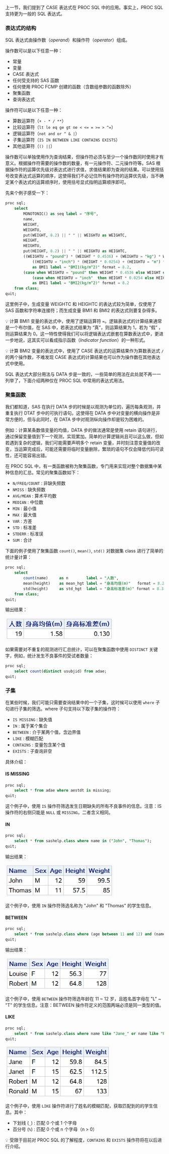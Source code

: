 上一节，我们提到了 CASE 表达式在 PROC SQL 中的应用。事实上，PROC SQL 支持更为一般的 SQL 表达式。

### 表达式的结构

SQL 表达式由操作数（*operand*）和操作符（*operator*）组成。

操作数可以是以下任意一种：

- 常量
- 变量
- CASE 表达式
- 任何受支持的 SAS 函数
- 任何使用 PROC FCMP 创建的函数（含数组参数的函数除外）
- 聚集函数
- 查询表达式

操作符可以是以下任意一种：

- 算数运算符（`+ - * / **`）
- 比较运算符（`lt le eq ge gt ne < <= = >= > ^=`）
- 逻辑运算符（`not and or ^ & |`）
- 子集运算符（`IS IN BETWEEN LIKE CONTAINS EXISTS`）
- 其他运算符（`() ||`）

操作数可以单独使用作为查询结果，但操作符必须与至少一个操作数同时使用才有意义。根据操作符需要的操作数的数量，有一元操作符、二元操作符等。SAS 根据操作符的运算优先级对表达式进行求值，求值结果即为查询的结果。可以使用括号改变表达式运算的顺序，这使得我们不必记住所有操作符的运算优先级，当不确定某个表达式的运算顺序时，使用括号显式指明运算顺序即可。

先来个例子感受一下：

```sql
proc sql;
    select
        MONOTONIC() as seq label = "序号",
        name,
        WEIGHT,
        WEIGHTU,
        put(WEIGHT, 8.2) || " " || WEIGHTU as WEIGHTC,
        HEIGHT,
        HEIGHTU,
        put(HEIGHT, 8.2) || " " || HEIGHTU as HEIGHTC,
        ((WEIGHTU = "pound") * (WEIGHT * 0.4536) + (WEIGHTU = "kg") * WEIGHT) /
            ((HEIGHTU = "inch") * (HEIGHT * 0.0254) + (HEIGHTU = "m") * HEIGHT) ** 2
            as BMI1 label = "BMI1(kg/m^2)" format = 8.2,
        (case when WEIGHTU = "pound" then WEIGHT * 0.4536 else WEIGHT end) /
            (case when HEIGHTU = "inch"  then HEIGHT * 0.0254 else HEIGHT end) ** 2
            as BMI1 label = "BMI2(kg/m^2)" format = 8.2
    from class;
quit;
```

这里例子中，生成变量 WEIGHTC 和 HEIGHTC 的表达式较为简单，仅使用了 SAS 函数和字符串连接符；而生成变量 BMI1 和 BMI2 的表达式则要复杂得多。

💡 计算 BMI1 变量的表达式中，使用了逻辑运算符 `=`。逻辑表达式的计算结果通常是一个布尔值，在 SAS 中，若表达式结果为 “真”，则运算结果为 1，若为 “假” ，则运算结果为 0。这一特性使得我们可以将逻辑表达式嵌套在算数表达式中，更进一步地说，这其实可以看成指示函数（*Indicator function*）的一种形式。

💡 计算 BMI2 变量的表达式中，使用了 CASE 表达式的运算结果作为算数表达式 `/` 的两个操作数，不难发现 CASE 表达式的计算结果也可以作为操作数在其他表达式中使用。

SQL 表达式大部分用法与 DATA 步是一致的，一些简单的用法在此处就不再一一列举了，下面介绍两种仅在 PROC SQL 中常用的表达式用法。

### 聚集函数
我们都知道，SAS 在执行 DATA 步的时候是以观测为单位的，遍历每条观测，并重复执行 DTAT 步中的可执行语句。这使得在 DATA 步中对变量的横向操作是非常方便的，但与此同时，在 DATA 步中对观测纵向操作却是较为困难的。

例如：计算某条数值变量的均值，DATA 步的做法通常是使用 retain 语句进行，通过保留变量值到下一个观测，实现累加。简单的计算逻辑尚且可以这么做，但如若遇到复杂的逻辑，我们可能需要声明多个 retain 变量，并时刻注意变量值的改变，当运算完成后，可能还需要将临时变量删除，繁琐的语句不仅会降低代码可读性，还可能容易出错。

在 PROC SQL 中，有一类函数被称为聚集函数，专门用来实现对整个数据集中某种信息的汇总。常见的聚集函数如下：

- `N/FREQ/COUNT` : 非缺失频数
- `NMISS` : 缺失频数
- `AVG/MEAN` : 算术平均数
- `MEDIAN` : 中位数
- `MIN` : 最小值
- `MAX` : 最大值
- `VAR` : 方差
- `STD` : 标准差
- `STDERR` : 标准误
- `SUM` : 合计

下面的例子使用了聚集函数 `count()`, `mean()`, `std()` 对数据集 class 进行了简单的统计量计算：

```sql
proc sql;
    select
        count(name)     as n        label = "人数",
        mean(height)    as mean_hgt label = "身高均值(m)"   format = 8.2,
        std(height)     as std_hgt  label = "身高标准差(m)" format = 8.3
    from class;
quit;
```

输出结果：

![img](./img/PROC%20SQL%20005/aggregate-function.png)

如果需要对不重复的观测进行汇总统计，可以在聚集函数中使用 `DISTINCT` 关键字，例如，统计发生不良事件的受试者数量：
```sql
proc sql;
    select count(distinct usubjid) from adae;
quit;
```

### 子集
在某些时候，我们可能只需要查询结果中的一个子集，这时候可以使用 `where` 子句进行子集的筛选。where 子句支持以下取子集的操作符：

- `IS MISSING` : 缺失值
- `IN` : 属于某个集合
- `BETWEEN` : 介于某两个值，含边界值
- `LIKE` : 模糊匹配
- `CONTAINS` : 变量包含某个值
- `EXISTS` : 子查询非空


具体介绍：

#### IS MISSING
```sql
proc sql;
    select * from adae where aestdt is missing;
quit;
```

这个例子中，使用 `IS` 操作符筛选发生日期缺失的所有不良事件的信息。注意：IS 操作符的右侧只能是 `NULL` 或 `MISSING`，二者含义相同。

#### IN
```sql
proc sql;
    select * from sashelp.class where name in ("John", "Thomas");
quit;
```

输出结果：

![img](./img/PROC%20SQL%20005/subset-in.png)

这个例子中，使用 `IN` 操作符筛选名称为 "John" 和 "Thomas" 的学生信息。

#### BETWEEN
```sql
proc sql;
    select * from sashelp.class where (age between 11 and 12) and (name between "L" and "T");
quit;
```

输出结果：

![img](./img/PROC%20SQL%20005/subset-between.png)

这个例子中，使用 `BETWEEN` 操作符筛选年龄在 11 ~ 12 岁，且姓名首字母在 "L" ~ "T" 的学生信息。注意：BETWEEN 操作符定义的范围两端必须是同一类型的值。

#### LIKE
```sql
proc sql;
    select * from sashelp.class where name like "Jane_" or name like "Ro%";
quit;
```

![img](./img/PROC%20SQL%20005/subset-like.png)

这个例子中，使用 `LIKE` 操作符进行了姓名的模糊匹配，获取匹配到的的学生信息。其中：

- 下划线 (`_`) : 匹配 0 个或 1 个字母
- 百分号 (`%`) : 匹配 0 个或 n 个字母（n > 0）

💡 受限于目前对 PROC SQL 的了解程度，`CONTAINS` 和 `EXISTS` 操作符将在以后进行介绍。